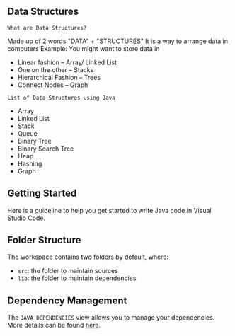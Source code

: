## Data Structures

`What are Data Structures?`

Made up of 2 words
"DATA" + "STRUCTURES"
It is a way to arrange data in computers
Example: You might want to store data in
* Linear fashion – Array/ Linked List
* One on the other – Stacks
* Hierarchical Fashion – Trees
* Connect Nodes – Graph

`List of Data Structures using Java`

* Array
* Linked List
* Stack 
* Queue
* Binary Tree
* Binary Search Tree
* Heap
* Hashing 
* Graph


## Getting Started

Here is a guideline to help you get started to write Java code in Visual Studio Code.

## Folder Structure

The workspace contains two folders by default, where:

- `src`: the folder to maintain sources
- `lib`: the folder to maintain dependencies

## Dependency Management

The `JAVA DEPENDENCIES` view allows you to manage your dependencies. More details can be found [here](https://github.com/microsoft/vscode-java-pack/blob/master/release-notes/v0.9.0.md#work-with-jar-files-directly).
